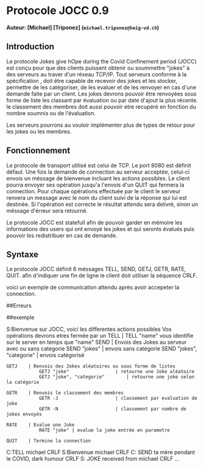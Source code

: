 # Protocole JOCC 0.9 

**Auteur: [Michael] [Triponez] (`michael.triponez@heig-vd.ch`)**
## Introduction

Le protocole Jokes give hOpe during the Covid Confinement period (JOCC) est conçu pour que des clients puissent obtenir ou soummettre "jokes" à des serveurs au traver d'un réseau TCP/IP. 
Tout serveurs conforme à la spécification , doit être capable de recevoir des jokes et les stocker, permettre de les catégoriser, de les evaluer et de les renvoyer en cas d'une demande faite par un client.
Les jokes devrons pouvoir être renvoyées sous forme de liste les classant par évaluation ou par date d'ajout la plus récente.
le classement des membres doit aussi pouvoir etre recupéré en fonction du nombre soumnis ou de l'évaluation.

Les serveurs pourrons au vouloir implémenter plus de types de retour pour les jokes ou les membres.


## Fonctionnement

Le protocole de transport utilisé est celui de TCP. Le port 8080 est définit défaut. Une fois la demande de connection au serveur acceptée, celui-ci envois un méssage de bienvenue incluant les actions possibles.
Le client pourra envoyer ses opération jusqu'a l'envois d'un QUIT qui fermera la connection.
Pour chaque opérations effectuée par le client le serveur renvera un message avec le nom du client suivi de la réponse qui lui est destinée. Si l'opération est correcte le résultat attendu sera delivré, sinon un méssage d'érreur sera retourné.

Le protocole JOCC est statefull afin de pouvoir garder en mémoire les informations des users qui ont envoyé les jokes et qui seronts évalués puis pouvoir les redistribuer en cas de demande.


## Syntaxe

Le protocole JOCC définit 6 méssages TELL, SEND, GETJ, GETR, RATE, QUIT. afin d'indiquer une fin de ligne le client doit utiliser la séquence CRLF.

voici un exemple de communication attendu après avoir accepeter la connection.

##Erreurs 

##exemple


S:Bienvenue sur JOCC, voici les differentes actions possibles
	Vos opérations devrons etres fermée par un 
	TELL 	| TELL "name" vous identifie sur le server en temps que "name"
	SEND 	| Envois des Jokes au serveur avec ou sans categorie 
				SEND "jokes" 				| envois sans catégorie
				SEND "jokes", "categorie"	| envois catégorisé
	
	GETJ	| Renvois des Jokes aléatoires ou sous forme de listes
				GETJ "joke" 				| retourne une Joke aléatoire
				GETJ "joke", "categorie"		| retourne une joke selon la catégorie
				
	GETR	| Renvois le classement des membres 
				GETR -J						| classement par evaluation de joke
				GETR -N						| classement par nombre de jokes envoyés
				
	RATE	| Evalue une Joke
				RATE "joke" | evalue la joke entrée en parametre

	QUIT 	| Termine la connection
C:TELL michael CRLF
S:Bienvenue michael CRLF
C: SEND ta mère pendant le COVID, dark humour CRLF
S: JOKE received from michael CRLF
...
